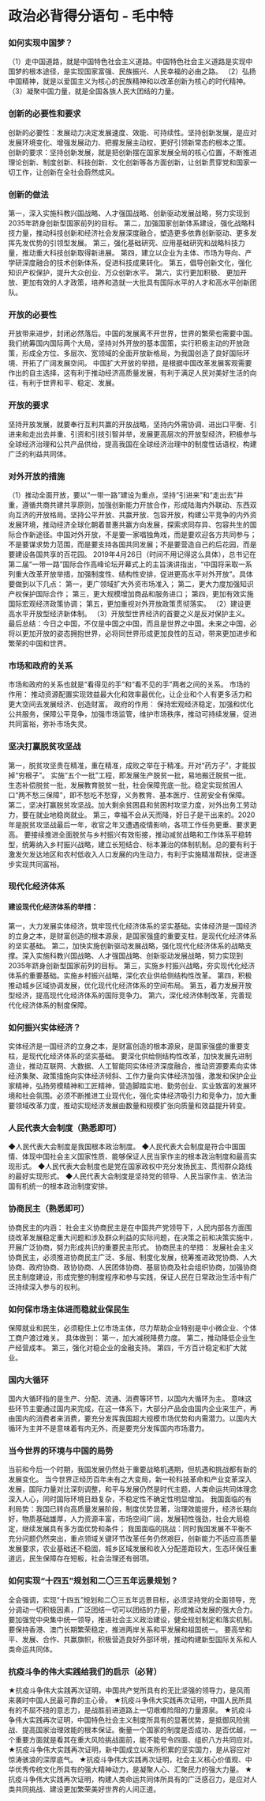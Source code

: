 # 政治必背得分语句 - 毛中特

### 如何实现中国梦？

（1）走中国道路，就是中国特色社会主义道路。中国特色社会主义道路是实现中国梦的根本途径，是实现国家富强、民族振兴、人民幸福的必由之路。
（2）弘扬中国精神，就是以爱国主义为核心的民族精神和以改革创新为核心的时代精神。
（3）凝聚中国力量，就是全国各族人民大团结的力量。

### 创新的必要性和要求

创新的必要性：发展动力决定发展速度、效能、可持续性。坚持创新发展，是应对发展环境变化、增强发展动力、把握发展主动权，更好引领新常态的根本之策。
创新的要求：坚持创新发展，就是把创新摆在国家发展全局的核心位置，不断推进理论创新、制度创新、科技创新、文化创新等各方面创新，让创新贯穿党和国家一切工作，让创新在全社会蔚然成风。

### 创新的做法

第一，深入实施科教兴国战略、人才强国战略、创新驱动发展战略，努力实现到2035年跻身创新型国家前列的目标。
第二，加强国家创新体系建设，强化战略科技力量，推动科技创新和经济社会发展深度融合，塑造更多依靠创新驱动、更多发挥先发优势的引领型发展。
第三，强化基础研究、应用基础研究和战略科技力量，推动重大科技创新取得新进展。
第四，建立以企业为主体、市场为导向、产学研深度融合的技术创新体系，促进科技成果转化。
第五，倡导创新文化，强化知识产权保护，提升大众创业、万众创新水平。
第六，实行更加积极、 更加开放、更加有效的人才政策，培养和造就一大批具有国际水平的人才和高水平创新团队。

### 开放的必要性

开放带来进步，封闭必然落后。中国的发展离不开世界，世界的繁荣也需要中国。
我们统筹国内国际两个大局，坚持对外开放的基本国策，实行积极主动的开放政策，形成全方位、多层次、宽领域的全面开放新格局，为我国创造了良好国际环境、开拓了广阔发展空间。
中国扩大开放的举措，是根据中国改革发展客观需要作出的自主选择，这有利于推动经济高质量发展，有利于满足人民对美好生活的向往，有利于世界和平、稳定、发展。

### 开放的要求

坚持开放发展，就要奉行互利共赢的开放战略，坚持内外需协调、进出口平衡、引进来和走出去并重、引资和引技引智并举，发展更高层次的开放型经济，积极参与全球经济治理和公共产品供给，提高我国在全球经济治理中的制度性话语权，构建广泛的利益共同体。

### 对外开放的措施

（1）推动全面开放，要以“一带一路”建设为重点，坚持“引进来”和“走出去”并重，遵循共商共建共享原则，加强创新能力开放合作，形成陆海内外联动、东西双向互济的开放格局。坚持公平开放、共赢开放、包容开放，构建公平竞争的内外资发展环境，推动经济全球化朝着普惠共赢方向发展，探索求同存异、包容共生的国际合作新途径。中国对外开放，不是要一家唱独角戏，而是要欢迎各方共同参与；不是要谋求势力范围，而是要支持各国共同发展；不是要营造自己的后花园，而是要建设各国共享的百花园。
2019年4月26日（时间不用记得这么具体），总书记在第二届“一带一路”国际合作高峰论坛开幕式上的主旨演讲指出，“中国将采取一系列重大改革开放举措，加强制度性、结构性安排，促进更高水平对外开放”。具体要做到以下几点：
第一，更广领域扩大外资市场准入；
第二，更大力度加强知识产权保护国际合作；
第三，更大规模增加商品和服务进口；
第四，更加有效实施国际宏观经济政策协调；
第五，更加重视对外开放政策贯彻落实。
（2）建设更高水平开放型经济新体制。
（3）开放型世界经济的首要之义是反对保护主义。
最后总结：今日之中国，不仅是中国之中国，而且是世界之中国。未来之中国，必将以更加开放的姿态拥抱世界，必将同世界形成更加良性的互动，带来更加进步和繁荣的中国和世界。

### 市场和政府的关系

市场和政府的关系也就是“看得见的手”和“看不见的手”两者之间的关系。
市场的作用：
推动资源配置实现效益最大化和效率最优化，让企业和个人有更多活力和更大空间去发展经济、创造财富。
政府的作用：
保持宏观经济稳定，加强和优化公共服务，保障公平竞争，加强市场监管，维护市场秩序，推动可持续发展，促进共同富裕，弥补市场失灵。

### 坚决打赢脱贫攻坚战

第一，脱贫攻坚贵在精准，重在精准，成败之举在于精准。开对“药方子”，才能拔掉“穷根子”。
实施“五个一批”工程，即发展生产脱贫一批，易地搬迁脱贫一批，生态补偿脱贫一批，发展教育脱贫一批，社会保障兜底一批。稳定实现贫困人口“两不愁三保障”，即不愁吃不愁穿，义务教育、基本医疗、住房安全有保障。
第二，坚决打赢脱贫攻坚战。加大剩余贫困县和贫困村攻坚力度，对外出务工劳动力，要在就业地稳岗就业。
第三，幸福不会从天而降，好日子是干出来的。2020 年是脱贫攻坚战最后一年，收官之年又遭遇疫情影响，各项工作任务更重、要求更高。
要接续推进全面脱贫与乡村振兴有效衔接，推动减贫战略和工作体系平稳转型，统筹纳入乡村振兴战略，建立长短结合、标本兼治的体制机制。总的要有利于激发欠发达地区和农村低收入人口发展的内生动力，有利于实施精准帮扶，促进逐步实现共同富裕。

### 现代化经济体系

#### 建设现代化经济体系的举措：

第一，大力发展实体经济，筑牢现代化经济体系的坚实基础。实体经济是一国经济的立身之本，是财富创造的根本源泉，是国家强盛的重要支柱，是现代化经济体系的坚实基础。
第二，加快实施创新驱动发展战略，强化现代化经济体系的战略支撑。深入实施科教兴国战略、人才强国战略、创新驱动发展战略，努力实现到 2035年跻身创新型国家前列的目标。
第三，实施乡村振兴战略，夯实现代化经济体系的重要基础。实施乡村振兴战略，深化农业供给侧结构性改革。
第四，积极推动城乡区域协调发展，优化现代化经济体系的空间布局。
第五，着力发展开放型经济，提高现代化经济体系的国际竞争力。
第六，深化经济体制改革，完善现代化经济体系的制度保障。

### 如何振兴实体经济？

实体经济是一国经济的立身之本，是财富创造的根本源泉，是国家强盛的重要支柱，是现代化经济体系的坚实基础。
要深化供给侧结构性改革，加快发展先进制造业，推动互联网、大数据、人工智能同实体经济深度融合，推动资源要素向实体经济集聚、政策措施向实体经济倾斜、工作力量向实体经济加强，激发和保护企业家精神，弘扬劳模精神和工匠精神，营造脚踏实地、勤劳创业、实业致富的发展环境和社会氛围。必须不断推进工业现代化，强化实体经济吸引力和竞争力，加大重要领域改革力度，推动实现经济发展由数量和规模扩张向质量和效益提升转变。

### 人民代表大会制度（熟悉即可）

◆人民代表大会制度是我国根本政治制度。
◆人民代表大会制度是符合中国国情、体现中国社会主义国家性质、能够保证人民当家作主的根本政治制度和最高实现形式。
◆人民代表大会制度也是党在国家政权中充分发扬民主、贯彻群众路线的最好实现形式。
◆人民代表大会制度是坚持党的领导、人民当家作主、依法治国有机统一的根本政治制度安排。

### 协商民主（熟悉即可）

协商民主的内涵：
社会主义协商民主是在中国共产党领导下，人民内部各方面围绕改革发展稳定重大问题和涉及群众利益的实际问题，在决策之前和决策实施中，开展广泛协商，努力形成共识的重要民主形式。
协商民主的举措：
发展社会主义协商民主，必须推进协商民主广泛、多层、制度化发展，统筹推进政党协商、人大协商、政府协商、政协协商、人民团体协商、基层协商及社会组织协商，加强协商民主制度建设，形成完整的制度程序和参与实践，保证人民在日常政治生活中有广泛持续深入参与的权利。

### 如何保市场主体进而稳就业保民生

保障就业和民生，必须稳住上亿市场主体，尽力帮助企业特别是中小微企业、个体工商户渡过难关。
具体做到：
第一，加大减税降费力度。
第二，推动降低企业生产经营成本。
第三，强化对稳企业的金融支持。
第四，千方百计稳定和扩大就业。

### 国内大循环

国内大循环指的是生产、分配、流通、消费等环节，以国内大循环为主。
意味这些环节主要通过国内来完成，在这一体系下，大部分产品会由国内企业来生产，再由国内的消费者来消费，要充分发挥我国超大规模市场优势和内需潜力。以国内大循环为主并不是意味着有内无外，而是要充分发挥国内市场潜力。

### 当今世界的环境与中国的局势

当前和今后一个时期，我国发展仍然处于重要战略机遇期，但机遇和挑战都有新的发展变化。
当今世界正经历百年未有之大变局，新一轮科技革命和产业变革深入发展，国际力量对比深刻调整，和平与发展仍然是时代主题，人类命运共同体理念深入人心，同时国际环境日趋复杂，不稳定性不确定性明显增加。
我国面临的有利局势：我国已转向高质量发展阶段，制度优势显著，治理效能提升，经济长期向好，物质基础雄厚，人力资源丰富，市场空间广阔，发展韧性强劲，社会大局稳定，继续发展具有多方面优势和条件；
我国面临的挑战：同时我国发展不平衡不充分问题仍然突出，重点领域关键环节改革任务仍然艰巨，创新能力不适应高质量发展要求，农业基础还不稳固，城乡区域发展和收入分配差距较大，生态环保任重道远，民生保障存在短板，社会治理还有弱项。

### 如何实现“十四五”规划和二〇三五年远景规划？

全会强调，实现“十四五”规划和二〇三五年远景目标，必须坚持党的全面领导，充分调动一切积极因素，广泛团结一切可以团结的力量，形成推动发展的强大合力。
要加强党中央集中统一领导，推进社会主义政治建设，健全规划制定和落实机制。要保持香港、澳门长期繁荣稳定，推进两岸关系和平发展和祖国统一。
要高举和平、发展、合作、共赢旗帜，积极营造良好外部环境，推动构建新型国际关系和人类命运共同体。

### 抗疫斗争的伟大实践给我们的启示（必背）

★抗疫斗争伟大实践再次证明，中国共产党所具有的无比坚强的领导力，是风雨来袭时中国人民最可靠的主心骨。
★抗疫斗争伟大实践再次证明，中国人民所具有的不屈不挠的意志力，是战胜前进道路上一切艰难险阻的力量源泉。
★抗疫斗争伟大实践再次证明，中国特色社会主义制度所具有的显著优势，是抵御风险挑战、提高国家治理效能的根本保证。衡量一个国家的制度是否成功、是否优越，一个重要方面就是看其在重大风险挑战面前，能不能号令四面、组织八方共同应对。
★抗疫斗争伟大实践再次证明，新中国成立以来所积累的坚实国力，是从容应对惊涛骇浪的深厚底气。
★抗疫斗争伟大实践再次证明，社会主义核心价值观、中华优秀传统文化所具有的强大精神动力，是凝聚人心、汇聚民力的强大力量。
★抗疫斗争伟大实践再次证明，构建人类命运共同体所具有的广泛感召力，是应对人类共同挑战、建设更加繁荣美好世界的人间正道。

